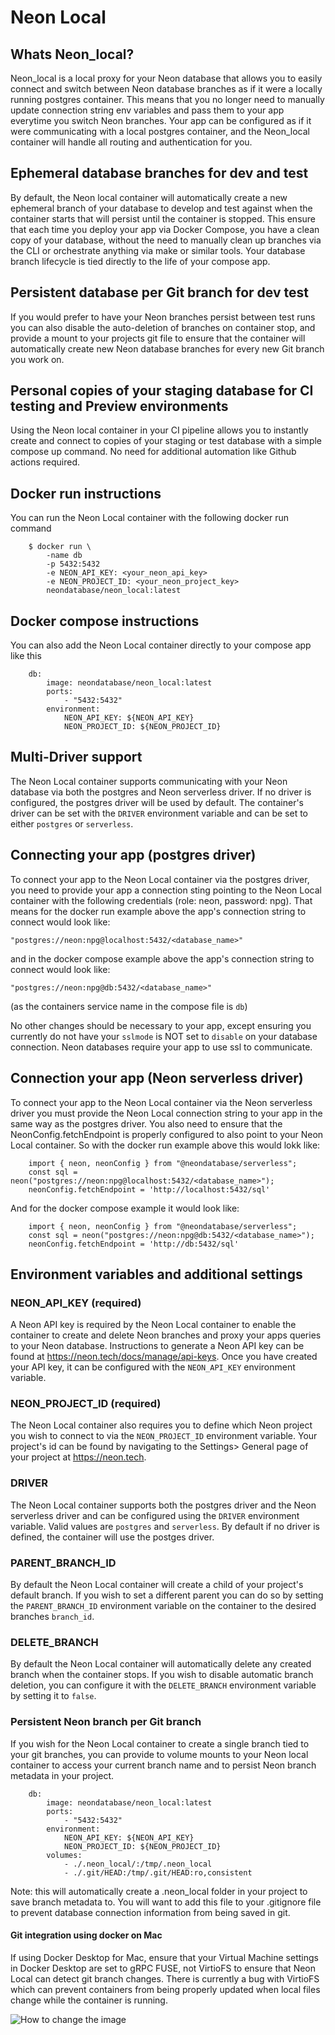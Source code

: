 # Neon Local

## Whats Neon_local?
Neon_local is a local proxy for your Neon database that allows you to easily connect and switch between Neon database branches as if it were a locally running postgres container. This means that you no longer need to manually update connection string env variables and pass them to your app everytime you switch Neon branches. Your app can be configured as if it were communicating with a local postgres container, and the Neon_local container will handle all routing and authentication for you.  

## Ephemeral database branches for dev and test
By default, the Neon local container will automatically create a new ephemeral branch of your database to develop and test against when the container starts that will persist until the container is stopped. This ensure that each time you deploy your app via Docker Compose, you have a clean copy of your database, without the need to manually clean up branches via the CLI or orchestrate anything via make or similar tools. Your database branch lifecycle is tied directly to the life of your compose app.

## Persistent database per Git branch for dev test
If you would prefer to have your Neon branches persist between test runs you can also disable the auto-deletion of branches on container stop, and provide a mount to your projects git file to ensure that the container will automatically create new Neon database branches for every new Git branch you work on. 

## Personal copies of your staging database for CI testing and Preview environments
Using the Neon local container in your CI pipeline allows you to instantly create and connect to copies of your staging or test database with a simple compose up command. No need for additional automation like Github actions required. 

## Docker run instructions
You can run the Neon Local container with the following docker run command

``` 
    $ docker run \
        -name db
        -p 5432:5432
        -e NEON_API_KEY: <your_neon_api_key>
        -e NEON_PROJECT_ID: <your_neon_project_key>
        neondatabase/neon_local:latest
```

## Docker compose instructions
You can also add the Neon Local container directly to your compose app like this

``` 
    db:
        image: neondatabase/neon_local:latest
        ports:
            - "5432:5432"
        environment:
            NEON_API_KEY: ${NEON_API_KEY}
            NEON_PROJECT_ID: ${NEON_PROJECT_ID}
```

## Multi-Driver support
The Neon Local container supports communicating with your Neon database via both the postgres and Neon serverless driver. If no driver is configured, the postgres driver will be used by default. The container's driver can be set with the `DRIVER` environment variable and can be set to either `postgres` or `serverless`. 

## Connecting your app (postgres driver)
To connect your app to the Neon Local container via the postgres driver, you need to provide your app a connection sting pointing to the Neon Local container with the following credentials (role: neon, password: npg). That means for the docker run example above the app's connection string to connect would look like:

``` "postgres://neon:npg@localhost:5432/<database_name>" ```

and in the docker compose example above the app's connection string to connect would look like:

``` "postgres://neon:npg@db:5432/<database_name>" ```

(as the containers service name in the compose file is `db`)

No other changes should be necessary to your app, except ensuring you currently do not have your `sslmode` is NOT set to `disable` on your database connection. Neon databases require your app to use ssl to communicate.
 
## Connection your app (Neon serverless driver)
To connect your app to the Neon Local container via the Neon serverless driver you must provide the Neon Local connection string to your app in the same way as the postgres driver. You also need to ensure that the NeonConfig.fetchEndpoint is properly configured to also point to your Neon Local container. So with the docker run example above this would lokk like:

```
    import { neon, neonConfig } from "@neondatabase/serverless";
    const sql = neon("postgres://neon:npg@localhost:5432/<database_name>");
    neonConfig.fetchEndpoint = 'http://localhost:5432/sql'
```

And for the docker compose example it would look like:

```
    import { neon, neonConfig } from "@neondatabase/serverless";
    const sql = neon("postgres://neon:npg@db:5432/<database_name>");
    neonConfig.fetchEndpoint = 'http://db:5432/sql'
```

## Environment variables and additional settings

### NEON_API_KEY (required)
A Neon API key is required by the Neon Local container to enable the container to create and delete Neon branches and proxy your apps queries to your Neon database. Instructions to generate a Neon API key can be found at <https://neon.tech/docs/manage/api-keys>. Once you have created your API key, it can be configured with the `NEON_API_KEY` environment variable.

### NEON_PROJECT_ID (required)
The Neon Local container also requires you to define which Neon project you wish to connect to via the `NEON_PROJECT_ID` environment variable. Your project's id can be found by navigating to the Settings> General page of your project at <https://neon.tech>.

### DRIVER
The Neon Local container supports both the postgres driver and the Neon serverless driver and can be configured using the `DRIVER` environment variable. Valid values are `postgres` and `serverless`. By default if no driver is defined, the container will use the postges driver.

### PARENT_BRANCH_ID
By default the Neon Local container will create a child of your project's default branch. If you wish to set a different parent you can do so by setting the `PARENT_BRANCH_ID` environment variable on the container to the desired branches `branch_id`.

### DELETE_BRANCH
By default the Neon Local container will automatically delete any created branch when the container stops. If you wish to disable automatic branch deletion, you can configure it with the `DELETE_BRANCH` environment variable by setting it to `false`. 

### Persistent Neon branch per Git branch 
If you wish for the Neon Local container to create a single branch tied to your git branches, you can provide to volume mounts to your Neon local container to access your current branch name and to persist Neon branch metadata in your project. 

``` 
    db:
        image: neondatabase/neon_local:latest
        ports:
            - "5432:5432"
        environment:
            NEON_API_KEY: ${NEON_API_KEY}
            NEON_PROJECT_ID: ${NEON_PROJECT_ID}
        volumes:
            - ./.neon_local/:/tmp/.neon_local
            - ./.git/HEAD:/tmp/.git/HEAD:ro,consistent
```
Note: this will automatically create a .neon_local folder in your project to save branch metadata to. You will want to add this file to your .gitignore file to prevent database connection information from being saved in git. 

#### Git integration using docker on Mac
If using Docker Desktop for Mac, ensure that your Virtual Machine settings in Docker Desktop are set to gRPC FUSE, not VirtioFS to ensure that Neon Local can detect git branch changes. There is currently a bug with VirtioFS which can prevent containers from being properly updated when local files change while the container is running.  

![How to change the image](img/disc.png)